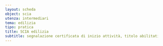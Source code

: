 ```yaml
---
layout: scheda
object: scia
utenza: intermediari
tema: edilizia
tipo: pratica
title: SCIA edilizia
subtitle: segnalazione certificata di inizio attività, titolo abilitativo, pratica edilizia
---
```

